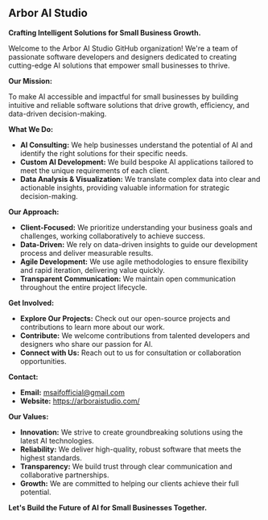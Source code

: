 ## Arbor AI Studio

**Crafting Intelligent Solutions for Small Business Growth.**

Welcome to the Arbor AI Studio GitHub organization! We're a team of passionate software developers and designers dedicated to creating cutting-edge AI solutions that empower small businesses to thrive.

**Our Mission:**

To make AI accessible and impactful for small businesses by building intuitive and reliable software solutions that drive growth, efficiency, and data-driven decision-making.

**What We Do:**

* **AI Consulting:**  We help businesses understand the potential of AI and identify the right solutions for their specific needs.
* **Custom AI Development:**  We build bespoke AI applications tailored to meet the unique requirements of each client.
* **Data Analysis & Visualization:** We translate complex data into clear and actionable insights, providing valuable information for strategic decision-making.

**Our Approach:**

* **Client-Focused:** We prioritize understanding your business goals and challenges, working collaboratively to achieve success.
* **Data-Driven:** We rely on data-driven insights to guide our development process and deliver measurable results.
* **Agile Development:** We use agile methodologies to ensure flexibility and rapid iteration, delivering value quickly.
* **Transparent Communication:** We maintain open communication throughout the entire project lifecycle.

**Get Involved:**

* **Explore Our Projects:** Check out our open-source projects and contributions to learn more about our work.
* **Contribute:**  We welcome contributions from talented developers and designers who share our passion for AI.
* **Connect with Us:** Reach out to us for consultation or collaboration opportunities.

**Contact:**

* **Email:** msaifofficial@gmail.com
* **Website:** https://arboraistudio.com/

**Our Values:**

* **Innovation:** We strive to create groundbreaking solutions using the latest AI technologies.
* **Reliability:** We deliver high-quality, robust software that meets the highest standards.
* **Transparency:** We build trust through clear communication and collaborative partnerships.
* **Growth:**  We are committed to helping our clients achieve their full potential.

**Let's Build the Future of AI for Small Businesses Together.**